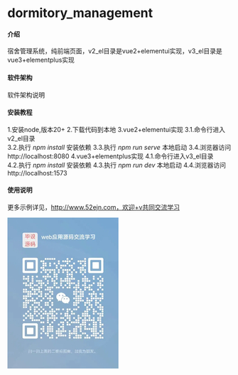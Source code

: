 # dormitory_management

#### 介绍
宿舍管理系统，纯前端页面，v2_el目录是vue2+elementui实现，v3_el目录是vue3+elementplus实现

#### 软件架构
软件架构说明


#### 安装教程

1.安装node,版本20+
2.下载代码到本地
3.vue2+elementui实现
3.1.命令行进入v2_el目录  
3.2.执行  _npm install_  安装依赖
3.3.执行  _npm run serve_  本地启动
3.4.浏览器访问http://localhost:8080
4.vue3+elementplus实现
4.1.命令行进入v3_el目录  
4.2.执行  _npm install_  安装依赖
4.3.执行  _npm run dev_  本地启动
4.4.浏览器访问http://localhost:1573

#### 使用说明

更多示例详见，http://www.52ejn.com，欢迎+v共同交流学习

![输入图片说明](weixinqrcode_small.jpg)